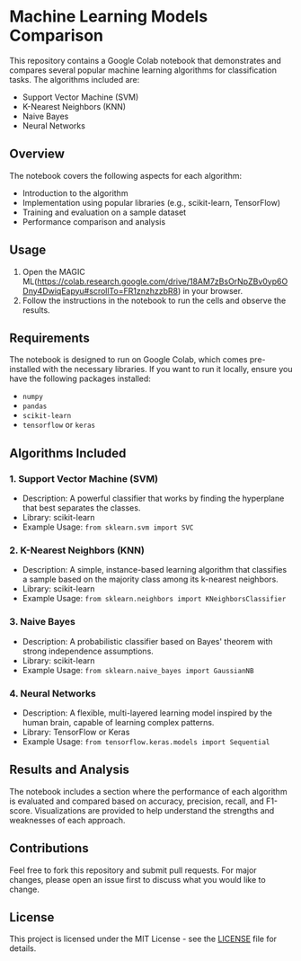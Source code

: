# Machine Learning Models Comparison

This repository contains a Google Colab notebook that demonstrates and compares several popular machine learning algorithms for classification tasks. The algorithms included are:

- Support Vector Machine (SVM)
- K-Nearest Neighbors (KNN)
- Naive Bayes
- Neural Networks

## Overview

The notebook covers the following aspects for each algorithm:
- Introduction to the algorithm
- Implementation using popular libraries (e.g., scikit-learn, TensorFlow)
- Training and evaluation on a sample dataset
- Performance comparison and analysis

## Usage

1. Open the MAGIC ML(https://colab.research.google.com/drive/18AM7zBsOrNpZBv0yp6ODny4DwiqEapyu#scrollTo=FR1znzhzzbR8) in your browser.
2. Follow the instructions in the notebook to run the cells and observe the results.

## Requirements

The notebook is designed to run on Google Colab, which comes pre-installed with the necessary libraries. If you want to run it locally, ensure you have the following packages installed:
- `numpy`
- `pandas`
- `scikit-learn`
- `tensorflow` or `keras`

## Algorithms Included

### 1. Support Vector Machine (SVM)
- Description: A powerful classifier that works by finding the hyperplane that best separates the classes.
- Library: scikit-learn
- Example Usage: `from sklearn.svm import SVC`

### 2. K-Nearest Neighbors (KNN)
- Description: A simple, instance-based learning algorithm that classifies a sample based on the majority class among its k-nearest neighbors.
- Library: scikit-learn
- Example Usage: `from sklearn.neighbors import KNeighborsClassifier`

### 3. Naive Bayes
- Description: A probabilistic classifier based on Bayes' theorem with strong independence assumptions.
- Library: scikit-learn
- Example Usage: `from sklearn.naive_bayes import GaussianNB`

### 4. Neural Networks
- Description: A flexible, multi-layered learning model inspired by the human brain, capable of learning complex patterns.
- Library: TensorFlow or Keras
- Example Usage: `from tensorflow.keras.models import Sequential`

## Results and Analysis

The notebook includes a section where the performance of each algorithm is evaluated and compared based on accuracy, precision, recall, and F1-score. Visualizations are provided to help understand the strengths and weaknesses of each approach.

## Contributions

Feel free to fork this repository and submit pull requests. For major changes, please open an issue first to discuss what you would like to change.

## License

This project is licensed under the MIT License - see the [LICENSE](LICENSE) file for details.

